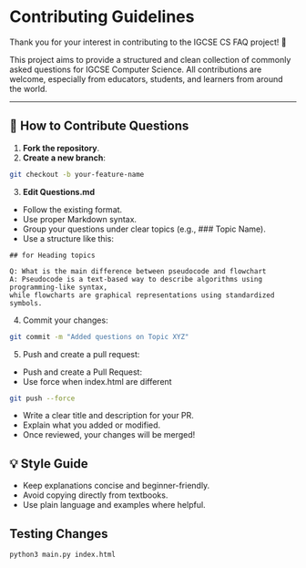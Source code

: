 # Contributing Guidelines

Thank you for your interest in contributing to the IGCSE CS FAQ project! 🙌

This project aims to provide a structured and clean collection of commonly asked questions for IGCSE Computer Science. All contributions are welcome, especially from educators, students, and learners from around the world.

---

## 📘 How to Contribute Questions

1. **Fork the repository**.
2. **Create a new branch**:  
```bash
git checkout -b your-feature-name
```
3. **Edit Questions.md**
* Follow the existing format.
* Use proper Markdown syntax.
* Group your questions under clear topics (e.g., ### Topic Name).
* Use a structure like this:
```
## for Heading topics

Q: What is the main difference between pseudocode and flowchart
A: Pseudocode is a text-based way to describe algorithms using programming-like syntax,
while flowcharts are graphical representations using standardized symbols. 

```
4. Commit your changes:
```bash
git commit -m "Added questions on Topic XYZ"
```
5. Push and create a pull request:
* Push and create a Pull Request:
* Use force when index.html are different 
```bash
git push --force
```
* Write a clear title and description for your PR.
* Explain what you added or modified.
* Once reviewed, your changes will be merged!

## 💡 Style Guide
* Keep explanations concise and beginner-friendly.
* Avoid copying directly from textbooks.
* Use plain language and examples where helpful.

## Testing Changes
```bash
python3 main.py index.html
```